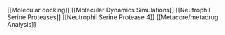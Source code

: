 [[Molecular docking]]
[[Molecular Dynamics Simulations]]
[[Neutrophil Serine Proteases]]
[[Neutrophil Serine Protease 4]]
[[Metacore/metadrug Analysis]]
